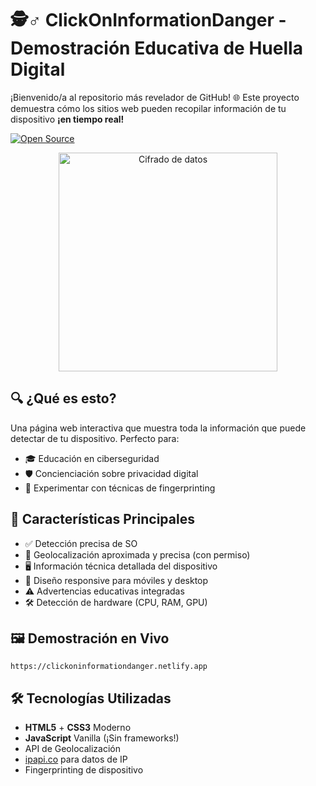 # 🕵️♂️ ClickOnInformationDanger - Demostración Educativa de Huella Digital

¡Bienvenido/a al repositorio más revelador de GitHub! 🌐 Este proyecto demuestra cómo los sitios web pueden recopilar información de tu dispositivo **¡en tiempo real!**

[![Open Source](https://badges.frapsoft.com/os/v2/open-source.svg?v=103)](https://opensource.org/)

<div align="center">
  <img src="https://media.giphy.com/media/ibolLe3mOqHE3PQTtk/giphy.gif" width="350" alt="Cifrado de datos">
</div>

## 🔍 ¿Qué es esto?

Una página web interactiva que muestra toda la información que puede detectar de tu dispositivo. Perfecto para:
- 🎓 Educación en ciberseguridad
- 🛡️ Concienciación sobre privacidad digital
- 🧪 Experimentar con técnicas de fingerprinting

## 🚀 Características Principales
- ✅ Detección precisa de SO
- 📍 Geolocalización aproximada y precisa (con permiso)
- 🖥️ Información técnica detallada del dispositivo
- 📱 Diseño responsive para móviles y desktop
- ⚠️ Advertencias educativas integradas
- 🛠️ Detección de hardware (CPU, RAM, GPU)

## 🖼️ Demostración en Vivo
`https://clickoninformationdanger.netlify.app`

## 🛠️ Tecnologías Utilizadas
- **HTML5** + **CSS3** Moderno
- **JavaScript** Vanilla (¡Sin frameworks!)
- API de Geolocalización
- [ipapi.co](https://ipapi.co/) para datos de IP
- Fingerprinting de dispositivo
